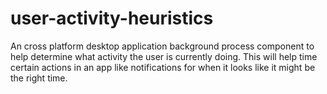 # user-activity-heuristics
An cross platform desktop application background process component to help determine what activity the user is currently doing. This will help time certain actions in an app like notifications for when it looks like it might be the right time. 
